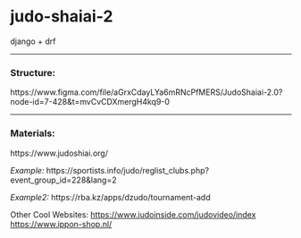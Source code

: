 # judo-shaiai-2
django + drf

<hr>

<h3>Structure: </h3>
https://www.figma.com/file/aGrxCdayLYa6mRNcPfMERS/JudoShaiai-2.0?node-id=7-428&t=mvCvCDXmergH4kq9-0

<hr>

<h3>Materials: </h3> 
<p>https://www.judoshiai.org/</p>
<p><i>Example:</i> https://sportists.info/judo/reglist_clubs.php?event_group_id=228&lang=2</p>
<p><i>Example2:</i> https://rba.kz/apps/dzudo/tournament-add</p>


Other Cool Websites:
https://www.judoinside.com/judovideo/index
https://www.ippon-shop.nl/
